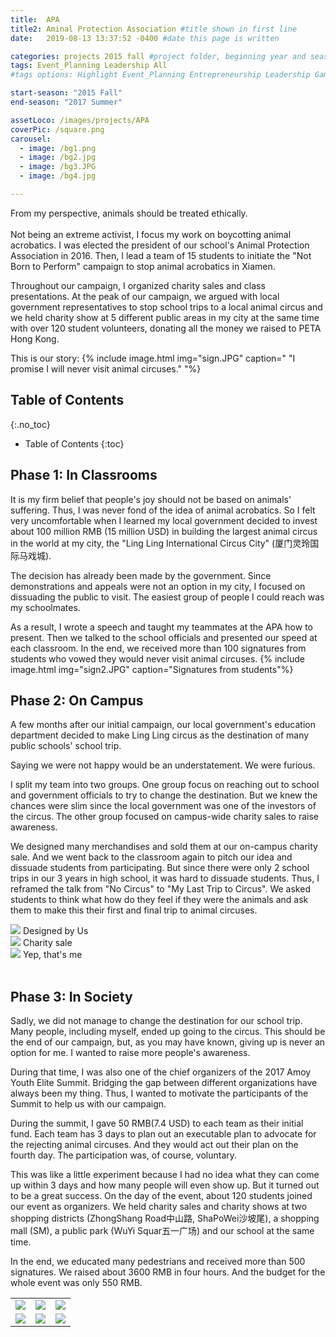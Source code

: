 ```yaml
---
title:  APA
title2: Aminal Protection Association #title shown in first line
date:   2019-08-13 13:37:52 -0400 #date this page is written

categories: projects 2015 fall #project folder, beginning year and season
tags: Event_Planning Leadership All
#tags options: Highlight Event_Planning Entrepreneurship Leadership Game_Design Marketing Negotiation Video_Editing Web_Design

start-season: "2015 Fall"
end-season: "2017 Summer"

assetLoco: /images/projects/APA
coverPic: /square.png
carousel:
  - image: /bg1.png
  - image: /bg2.jpg
  - image: /bg3.JPG
  - image: /bg4.jpg

---
```

From my perspective, animals should be treated ethically.<br><br> Not being an extreme activist, I focus my work on boycotting animal acrobatics. I was elected the president of our school's Animal Protection Association in 2016. Then, I lead a team of 15 students to initiate the "Not Born to Perform" campaign to stop animal acrobatics in Xiamen.

Throughout our campaign, I organized charity sales and class presentations. At the peak of our campaign, we argued with local government representatives to stop school trips to a local animal circus and we held charity show at 5 different public areas in my city at the same time with over 120 student volunteers, donating all the money we raised to PETA Hong Kong.

This is our story:
{% include image.html img="sign.JPG" caption=" \"I promise I will never visit animal circuses.\" "%}

## Table of Contents
{:.no_toc}

* Table of Contents
{:toc}

##	Phase 1: In Classrooms
It is my firm belief that people's joy should not be based on animals' suffering. Thus, I was never fond of the idea of animal acrobatics. So I felt very uncomfortable when I learned my local government decided to invest about 100 million RMB (15 million USD) in building the largest animal circus in the world at my city, the "Ling Ling International Circus City" (厦门灵玲国际马戏城).

The decision has already been made by the government. Since demonstrations and appeals were not an option in my city, I focused on dissuading the public to visit. The easiest group of people I could reach was my schoolmates.


As a result, I wrote a speech and taught my teammates at the APA how to present. Then we talked to the school officials and presented our speed at each classroom. In the end, we received more than 100 signatures from students who vowed they would never visit animal circuses.
{% include image.html img="sign2.JPG" caption="Signatures from students"%}

## Phase 2: On Campus
A few months after our initial campaign, our local government's education department decided to make Ling Ling circus as the destination of many public schools' school trip.

Saying we were not happy would be an understatement. We were furious.

I split my team into two groups. One group focus on reaching out to school and government officials to try to change the destination. But we knew the chances were slim since the local government was one of the investors of the circus. The other group focused on campus-wide charity sales to raise awareness.

We designed many merchandises and sold them at our on-campus charity sale. And we went back to the classroom again to pitch our idea and dissuade students from participating. But since there were only 2 school trips in our 3 years in high school, it was hard to dissuade students. Thus, I reframed the talk from "No Circus" to "My Last Trip to Circus". We asked students to think what how do they feel if they were the animals and ask them to make this their first and final trip to animal circuses.

<div class="row text-center">
  <div class="col-4">
    <a href="/images/projects/APA/merch1.JPG"> <img src="/images/projects/APA/merch1.JPG" class="w-100"></a>
    Designed by Us
  </div>
  <div class="col-4">
    <a href="/images/projects/APA/merch2.JPG"> <img src="/images/projects/APA/merch2.JPG"  class="w-100"></a>
    Charity sale
  </div>
  <div class="col-4">
    <a href="/images/projects/APA/merch3.JPG"> <img src="/images/projects/APA/merch3.JPG"  class="w-100"></a>
    Yep, that's me
  </div>
</div><br/>

## Phase 3: In Society

Sadly, we did not manage to change the destination for our school trip. Many people, including myself, ended up going to the circus. This should be the end of our campaign, but, as you may have known, giving up is never an option for me. I wanted to raise more people's awareness.

During that time, I was also one of the chief organizers of the 2017 Amoy Youth Elite Summit. Bridging the gap between different organizations have always been my thing. Thus, I wanted to motivate the participants of the Summit to help us with our campaign.

During the summit, I gave 50 RMB(7.4 USD) to each team as their initial fund. Each team has 3 days to plan out an executable plan to advocate for the rejecting animal circuses. And they would act out their plan on the fourth day. The participation was, of course, voluntary.

This was like a little experiment because I had no idea what they can come up within 3 days and how many people will even show up. But it turned out to be a great success. On the day of the event, about 120 students joined our event as organizers. We held charity sales and charity shows at two shopping districts (ZhongShang Road中山路, ShaPoWei沙坡尾), a shopping mall (SM), a public park (WuYi Squar五一广场) and our school at the same time.

In the end, we educated many pedestrians and received more than 500 signatures. We raised about 3600 RMB in four hours. And the budget for the whole event was only 550 RMB.

<table class="text-center" >
<tr><td><a href="/images/projects/APA/poster3.jpg"> <img src="/images/projects/APA/poster3.jpg" class="w-100"></a></td>
  <td><a href="/images/projects/APA/posts1.PNG"> <img src="/images/projects/APA/posts1.PNG"  class="w-75"></a></td>
  <td><a href="/images/projects/APA/posts2.png"> <img src="/images/projects/APA/posts2.png"  class="w-100"></a></td>
</tr>

<tr><td><a href="/images/projects/APA/sales.JPG"> <img src="/images/projects/APA/sales.JPG" class="w-100"></a></td>
  <td><a href="/images/projects/APA/cert.jpg"> <img src="/images/projects/APA/cert.jpg" class="w-100"></a></td>
  <td><a href="/images/projects/APA/signitures.png"> <img src="/images/projects/APA/signitures.png"  class="w-100"></a></td>
</tr>


</table>
